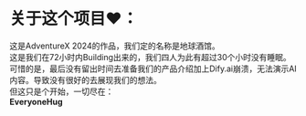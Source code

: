# 关于这个项目♥：
 这是AdventureX 2024的作品，我们定的名称是地球酒馆。  
 这是我们在72小时内Building出来的，我们四人为此有超过30个小时没有睡眠。  
 可惜的是，最后没有留出时间去准备我们的产品介绍加上Dify.ai崩溃，无法演示AI内容。导致没有很好的去展现我们的想法。  
 但这只是个开始，一切尽在：  
  **EveryoneHug**
  

